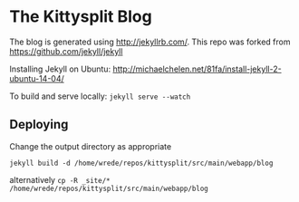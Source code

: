 # The Kittysplit Blog

The blog is generated using http://jekyllrb.com/. This repo was forked from https://github.com/jekyll/jekyll

Installing Jekyll on Ubuntu: http://michaelchelen.net/81fa/install-jekyll-2-ubuntu-14-04/

To build and serve locally: `jekyll serve --watch`

## Deploying
Change the output directory as appropriate
```
jekyll build -d /home/wrede/repos/kittysplit/src/main/webapp/blog
```
alternatively
`cp -R _site/* /home/wrede/repos/kittysplit/src/main/webapp/blog`
